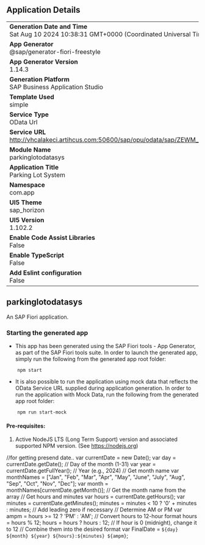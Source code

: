 ## Application Details
|               |
| ------------- |
|**Generation Date and Time**<br>Sat Aug 10 2024 10:38:31 GMT+0000 (Coordinated Universal Time)|
|**App Generator**<br>@sap/generator-fiori-freestyle|
|**App Generator Version**<br>1.14.3|
|**Generation Platform**<br>SAP Business Application Studio|
|**Template Used**<br>simple|
|**Service Type**<br>OData Url|
|**Service URL**<br>http://vhcalakeci.artihcus.com:50600/sap/opu/odata/sap/ZEWM_PARKING_LOT_SYSTEM_SRV_01/|
|**Module Name**<br>parkinglotodatasys|
|**Application Title**<br>Parking Lot System|
|**Namespace**<br>com.app|
|**UI5 Theme**<br>sap_horizon|
|**UI5 Version**<br>1.102.2|
|**Enable Code Assist Libraries**<br>False|
|**Enable TypeScript**<br>False|
|**Add Eslint configuration**<br>False|

## parkinglotodatasys

An SAP Fiori application.

### Starting the generated app

-   This app has been generated using the SAP Fiori tools - App Generator, as part of the SAP Fiori tools suite.  In order to launch the generated app, simply run the following from the generated app root folder:

```
    npm start
```

- It is also possible to run the application using mock data that reflects the OData Service URL supplied during application generation.  In order to run the application with Mock Data, run the following from the generated app root folder:

```
    npm run start-mock
```

#### Pre-requisites:

1. Active NodeJS LTS (Long Term Support) version and associated supported NPM version.  (See https://nodejs.org)

//for getting presend date..
var currentDate = new Date();
var day = currentDate.getDate(); // Day of the month (1-31)
var year = currentDate.getFullYear(); // Year (e.g., 2024)
// Get month name
var monthNames = ["Jan", "Feb", "Mar", "Apr", "May", "June", "July", "Aug", "Sep", "Oct", "Nov", "Dec"];
var month = monthNames[currentDate.getMonth()]; // Get the month name from the array
// Get hours and minutes
var hours = currentDate.getHours();
var minutes = currentDate.getMinutes();
minutes = minutes < 10 ? '0' + minutes : minutes; // Add leading zero if necessary
// Determine AM or PM
var ampm = hours >= 12 ? 'PM' : 'AM';
// Convert hours to 12-hour format
hours = hours % 12;
hours = hours ? hours : 12; // If hour is 0 (midnight), change it to 12
// Combine them into the desired format
var FinalDate = `${day} ${month} ${year} ${hours}:${minutes} ${ampm}`;
